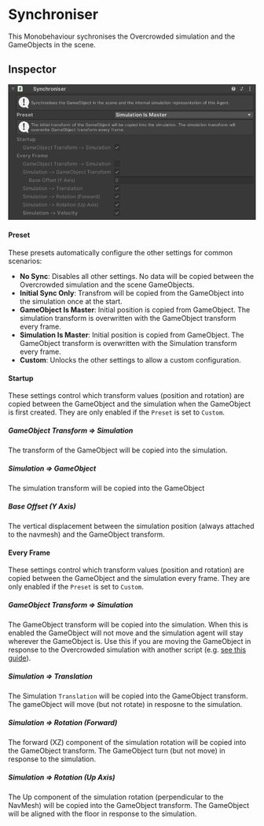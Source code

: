 # Synchroniser

This Monobehaviour sychronises the Overcrowded simulation and the GameObjects in the scene.

## Inspector

![EntityIdentity Inspector](../../images/SynchroniserInspector.png)

#### Preset

These presets automatically configure the other settings for common scenarios:

 - **No Sync**: Disables all other settings. No data will be copied between the Overcrowded simulation and the scene GameObjects.
 - **Initial Sync Only**: Transfrom will be copied from the GameObject into the simulation once at the start.
 - **GameObject Is Master**: Initial position is copied from GameObject. The simulation transform is overwritten with the GameObject transform every frame.
 - **Simulation Is Master**: Initial position is copied from GameObject. The GameObject transform is overwritten with the Simulation transform every frame.
 - **Custom**: Unlocks the other settings to allow a custom configuration.

#### Startup

These settings control which transform values (position and rotation) are copied between the GameObject and the simulation when the GameObject is first created. They are only enabled if the `Preset` is set to `Custom`.

##### GameObject Transform ⇒ Simulation

The transform of the GameObject will be copied into the simulation.

##### Simulation ⇒ GameObject

The simulation transform will be copied into the GameObject

##### Base Offset (Y Axis)

The vertical displacement between the simulation position (always attached to the navmesh) and the GameObject transform.

#### Every Frame

These settings control which transform values (position and rotation) are copied between the GameObject and the simulation every frame. They are only enabled if the `Preset` is set to `Custom`.

##### GameObject Transform ⇒ Simulation

The GameObject transform will be copied into the simulation. When this is enabled the GameObject will not move and the simulation agent will stay wherever the GameObject is. Use this if you are moving the GameObject in response to the Overcrowded simulation with another script (e.g. [see this guide](/HowTo/AnimatedAgents)).

##### Simulation ⇒ Translation

The Simulation `Translation` will be copied into the GameObject transform. The gameObject will move (but not rotate) in resposne to the simulation.

##### Simulation ⇒ Rotation (Forward)

The forward (XZ) component of the simulation rotation will be copied into the GameObject transform. The GameObject turn (but not move) in response to the simulation.

##### Simulation ⇒ Rotation (Up Axis)

The Up component of the simulation rotation (perpendicular to the NavMesh) will be copied into the GameObject transform. The GameObject will be aligned with the floor in response to the simulation.